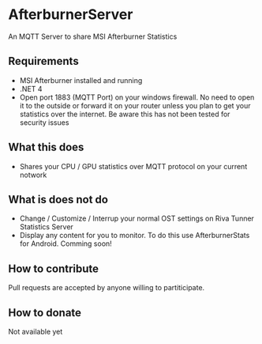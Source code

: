 # AfterburnerServer
An MQTT Server to share MSI Afterburner Statistics

## Requirements
- MSI Afterburner installed and running
- .NET 4
- Open port 1883 (MQTT Port) on your windows firewall. No need to open it  to the outside or forward it on your router unless you plan to get your statistics over the internet. Be aware this has not been tested for security issues

## What this does
- Shares your CPU / GPU statistics over MQTT protocol on your current notwork

## What is does not do
- Change / Customize / Interrup your normal OST settings on Riva Tunner Statistics Server
- Display any content for you to monitor. To do this use AfterburnerStats for Android. Comming soon!

## How to contribute
Pull requests are accepted by anyone willing to partiticipate.

## How to donate
Not available yet
